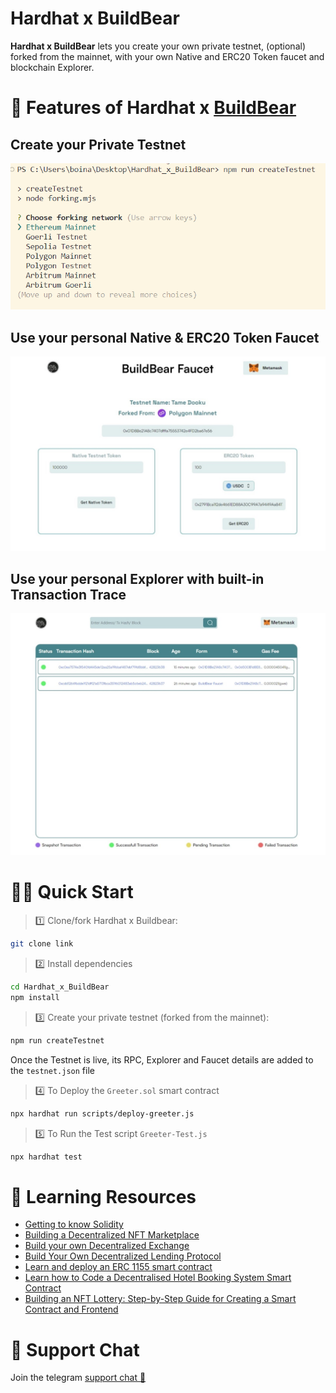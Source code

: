 # Hardhat x BuildBear

**Hardhat x BuildBear** lets you create your own private testnet, (optional) forked from the mainnet, with your own Native and ERC20 Token faucet and blockchain Explorer.

# 🐻 Features of Hardhat x [ BuildBear](https://buildbear.io)

## Create your Private Testnet

![image](createTestnet.png)

## Use your personal Native & ERC20 Token Faucet

![image](faucet.jpeg)

## Use your personal Explorer with built-in Transaction Trace

![image](explorer.jpeg)

# 🏄‍♂️ Quick Start

> 1️⃣ Clone/fork Hardhat x Buildbear:

```bash
git clone link
```

> 2️⃣ Install dependencies 

```bash
cd Hardhat_x_BuildBear
npm install
```

> 3️⃣ Create your private testnet (forked from the mainnet):

```bash
npm run createTestnet
```

Once the Testnet is live, its RPC, Explorer and Faucet details are added to the `testnet.json` file

> 4️⃣ To Deploy the `Greeter.sol` smart contract

```bash
npx hardhat run scripts/deploy-greeter.js
```

> 5️⃣ To Run the Test script `Greeter-Test.js`

```bash
npx hardhat test
```



# 🔭 Learning Resources 

-  [Getting to know Solidity](https://www.buildbear.io/resources/guides-and-tutorials/Solidity)
-  [Building a Decentralized NFT Marketplace ](https://www.buildbear.io/resources/guides-and-tutorials/Building_a_Decentralized_NFT_Marketplace)
-  [Build your own Decentralized Exchange](https://www.buildbear.io/resources/guides-and-tutorials/Build_your_own_Decentralized_Exchange)
-  [Build Your Own Decentralized Lending Protocol](https://www.buildbear.io/resources/guides-and-tutorials/Build_Your_Own_Decentralized_Lending_Protocol)
-  [Learn and deploy an ERC 1155 smart contract ](https://www.buildbear.io/resources/guides-and-tutorials/Learn_and_deploy_an_ERC_1155_smart_contract)
-  [Learn how to Code a Decentralised Hotel Booking System Smart Contract](https://www.buildbear.io/resources/guides-and-tutorials/Learn_how_to_Code_a_Decentralised_Hotel_Booking_System_Smart_Contract)
-  [Building an NFT Lottery: Step-by-Step Guide for Creating a Smart Contract and Frontend](https://www.buildbear.io/resources/guides-and-tutorials/Building_an_NFT_Lottery)



# 💬 Support Chat

Join the telegram [support chat 💬](https://t.me/Web3_dApp_Developers)